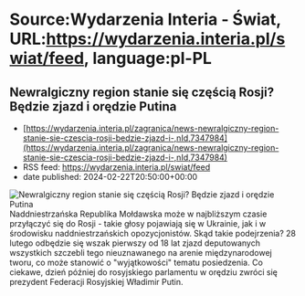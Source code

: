 # Source:Wydarzenia Interia - Świat, URL:https://wydarzenia.interia.pl/swiat/feed, language:pl-PL

## Newralgiczny region stanie się częścią Rosji? Będzie zjazd i orędzie Putina
 - [https://wydarzenia.interia.pl/zagranica/news-newralgiczny-region-stanie-sie-czescia-rosji-bedzie-zjazd-i-,nId,7347984](https://wydarzenia.interia.pl/zagranica/news-newralgiczny-region-stanie-sie-czescia-rosji-bedzie-zjazd-i-,nId,7347984)
 - RSS feed: https://wydarzenia.interia.pl/swiat/feed
 - date published: 2024-02-22T20:50:00+00:00

<p><a href="https://wydarzenia.interia.pl/zagranica/news-newralgiczny-region-stanie-sie-czescia-rosji-bedzie-zjazd-i-,nId,7347984"><img align="left" alt="Newralgiczny region stanie się częścią Rosji? Będzie zjazd i orędzie Putina" src="https://i.iplsc.com/newralgiczny-region-stanie-sie-czescia-rosji-bedzie-zjazd-i/000INISHJJ4XE8X2-C321.jpg" /></a>Naddniestrzańska Republika Mołdawska może w najbliższym czasie przyłączyć się do Rosji - takie głosy pojawiają się w Ukrainie, jak i w środowisku naddniestrzańskich opozycjonistów. Skąd takie podejrzenia? 28 lutego odbędzie się wszak pierwszy od 18 lat zjazd deputowanych wszystkich szczebli tego nieuznawanego na arenie międzynarodowej tworu, co może stanowić o &quot;wyjątkowości&quot; tematu posiedzenia. Co ciekawe, dzień później do rosyjskiego parlamentu w orędziu zwróci się prezydent Federacji Rosyjskiej Władimir Putin.</p><br clear="all" />

